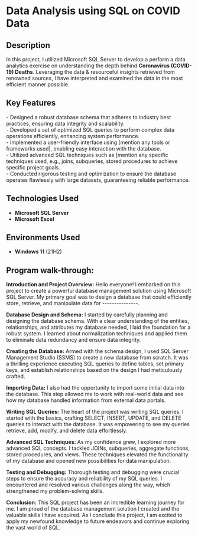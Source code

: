 <h1>Data Analysis using SQL on COVID Data</h1>

<h2>Description</h2>
In this project, I utilized Microsoft SQL Server to develop a perform a data analytics exercise on understanding the depth behind <b>Coronavirus (COVID-19) Deaths</b>. Leveraging the data & resourceful insights retrieved from renowned sources, I have interpreted and examined the data in the most efficient manner possible.
<br />

<h2>Key Features</h2>
- Designed a robust database schema that adheres to industry best practices, ensuring data integrity and scalability.
<br />
- Developed a set of optimized SQL queries to perform complex data operations efficiently, enhancing system performance.
<br />
- Implemented a user-friendly interface using [mention any tools or frameworks used], enabling easy interaction with the database.
<br />
- Utilized advanced SQL techniques such as [mention any specific techniques used, e.g., joins, subqueries, stored procedures to achieve specific project goals.
<br />
- Conducted rigorous testing and optimization to ensure the database operates flawlessly with large datasets, guaranteeing reliable performance.
<br />

<h2>Technologies Used</h2>

- <b>Microsoft SQL Server</b> 
- <b>Microsoft Excel</b>

<h2>Environments Used </h2>

- <b>Windows 11</b> (21H2)

<h2>Program walk-through:</h2>

<b>Introduction and Project Overview:</b>
Hello everyone! I embarked on this project to create a powerful database management solution using Microsoft SQL Server. My primary goal was to design a database that could efficiently store, retrieve, and manipulate data for ---------------.

<b>Database Design and Schema:</b>
I started by carefully planning and designing the database schema. With a clear understanding of the entities, relationships, and attributes my database needed, I laid the foundation for a robust system. I learned about normalization techniques and applied them to eliminate data redundancy and ensure data integrity.

<b>Creating the Database:</b>
Armed with the schema design, I used SQL Server Management Studio (SSMS) to create a new database from scratch. It was a thrilling experience executing SQL queries to define tables, set primary keys, and establish relationships based on the design I had meticulously crafted.

<b>Importing Data:</b>
I also had the opportunity to import some initial data into the database. This step allowed me to work with real-world data and see how my database handled information from external data portals.

<b>Writing SQL Queries:</b>
The heart of the project was writing SQL queries. I started with the basics, crafting SELECT, INSERT, UPDATE, and DELETE queries to interact with the database. It was empowering to see my queries retrieve, add, modify, and delete data effortlessly.

<b>Advanced SQL Techniques:</b>
As my confidence grew, I explored more advanced SQL concepts. I tackled JOINs, subqueries, aggregate functions, stored procedures, and views. These techniques elevated the functionality of my database and opened new possibilities for data manipulation.

<b>Testing and Debugging:</b>
Thorough testing and debugging were crucial steps to ensure the accuracy and reliability of my SQL queries. I encountered and resolved various challenges along the way, which strengthened my problem-solving skills.

<b>Conclusion:</b>
This SQL project has been an incredible learning journey for me. I am proud of the database management solution I created and the valuable skills I have acquired. As I conclude this project, I am excited to apply my newfound knowledge to future endeavors and continue exploring the vast world of SQL.


